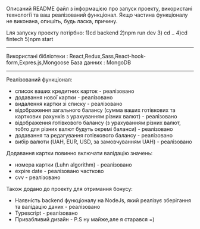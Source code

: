 Описаний README файл з інформацією про запуск проекту, використані технології та ваш реалізований функціонал.
Якщо частина функціоналу не виконана, опишіть, будь ласка, причину.

Lля запуску проекту потірбно:
1)cd backend
2)npm run dev 3) cd ..
4)cd fintech
5)npm start

---

Використані бібліотеки : React,Redux,Sass,React-hook-form,Expres.js,Mongoose
База данних : MongoDB

---

Реалізований функціонал:

- список ваших кредитних карток - реалізовано
- додавання нової картки - реалізовано
- видалення картки зі списку - реалізовано
- відображення загального балансу (сумма ваших готівкових та карткових рахунків з урахуванням різних валют) - реалізовано
- відображення готівкового балансу (з урахуванням різних валют, тобто для різних валют будуть окремі баланси) - реалізовано
- додавання та редагування готівкового балансу - реалізовано
- вибір валюти (UAH, EUR, USD, за замовчуванням UAH) - реалізовано

Додавання картки повинно включати валідацію значень:

- номера картки (Luhn algorithm) - реалізовано
- expire date - реалізовано частково
- cvv - реалізовано

Також додано до проекту для отримання бонусу:

- Наявність backend функціоналу на NodeJs, який реалізує зберігання та валідацію даних - реалізовано
- Typescript - реалізовано
- Привабливий дизайн - P.S ну майже,але я старався =)

